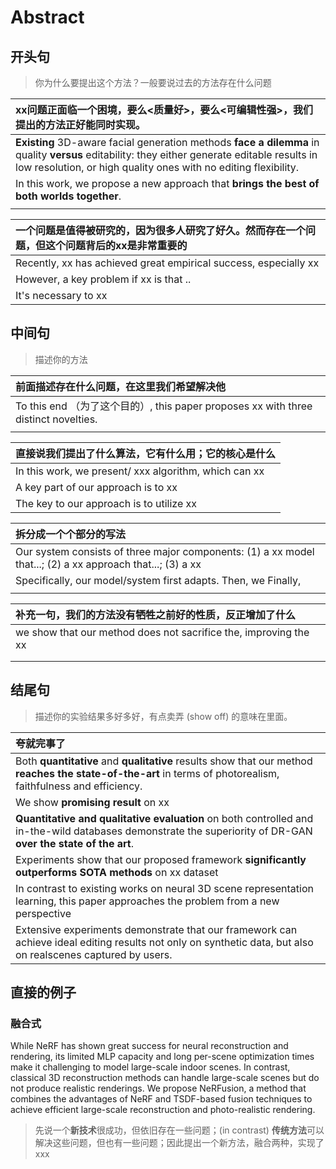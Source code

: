 # Abstract



## 开头句

> 你为什么要提出这个方法？一般要说过去的方法存在什么问题

| xx问题正面临一个困境，要么<质量好>，要么<可编辑性强>，我们提出的方法正好能同时实现。 |
| :----------------------------------------------------------- |
| **Existing** 3D-aware facial generation methods **face a dilemma** in quality **versus** editability: they either generate editable results in low resolution, or high quality ones with no editing flexibility. |
| In this work, we propose a new approach that **brings the best of both worlds together**. |
|                                                              |



| 一个问题是值得被研究的，因为很多人研究了好久。然而存在一个问题，但这个问题背后的xx是非常重要的 |
| :----------------------------------------------------------- |
| Recently, xx has achieved great empirical success, especially xx |
| However, a key problem if xx is that ..                      |
| It's necessary to xx                                         |



## 中间句

> 描述你的方法

| 前面描述存在什么问题，在这里我们希望解决他                   |
| :----------------------------------------------------------- |
| To this end （为了这个目的）, this paper proposes xx with three distinct novelties. |
|                                                              |



| 直接说我们提出了什么算法，它有什么用；它的核心是什么  |
| :---------------------------------------------------- |
| In this work, we present/ xxx algorithm, which can xx |
| A key part of our approach is to xx                   |
| The key to our approach is to utilize xx              |



| 拆分成一个个部分的写法                                       |
| :----------------------------------------------------------- |
| Our system consists of three major components: (1) a xx model that...; (2) a xx approach that...; (3) a xx |
| Specifically, our model/system first adapts. Then, we Finally, |
|                                                              |



| 补充一句，我们的方法没有牺牲之前好的性质，反正增加了什么     |
| :----------------------------------------------------------- |
| we show that our method does not sacrifice the, improving the xx |
|                                                              |
|                                                              |



## 结尾句

> 描述你的实验结果多好多好，有点卖弄 (show off) 的意味在里面。

| 夸就完事了                                                   |
| :----------------------------------------------------------- |
| Both **quantitative** and **qualitative** results show that our method **reaches the state-of-the-art** in terms of photorealism, faithfulness and efficiency. |
| We show **promising result** on xx                           |
| **Quantitative and qualitative evaluation** on both controlled and in-the-wild databases demonstrate the superiority of DR-GAN **over the state of the art**. |
| Experiments show that our proposed framework **significantly outperforms SOTA methods** on xx dataset |
| In contrast to existing works on neural 3D scene representation learning, this paper approaches the problem from a new perspective |
| Extensive experiments demonstrate that our framework can achieve ideal editing results not only on synthetic data, but also on realscenes captured by users. |



## 直接的例子

### 融合式

While NeRF has shown great success for neural reconstruction and rendering, its limited MLP capacity and long per-scene optimization times make it challenging to model large-scale indoor scenes. In contrast, classical 3D reconstruction methods can handle large-scale scenes but do not produce realistic renderings. We propose NeRFusion, a method that combines the advantages of NeRF and TSDF-based fusion techniques to achieve efficient large-scale reconstruction and photo-realistic rendering.

> 先说一个**新技术**很成功，但依旧存在一些问题；(in contrast) **传统方法**可以解决这些问题，但也有一些问题；因此提出一个新方法，融合两种，实现了xxx
